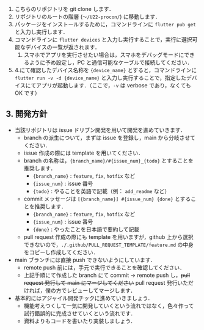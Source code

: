 1. こちらのリポジトリを git clone します．
2. リポジトリのルートの階層 (`～/U22-procon/`) に移動します．
3. パッケージをインストールするために，コマンドラインに `flutter pub get` と入力し実行します．
4. コマンドラインに `flutter devices` と入力し実行することで，実行に選択可能なデバイスの一覧が返されます．
   1. スマホでアプリを実行させたい場合は，スマホをデバッグモードにできるように予め設定し，PC と通信可能なケーブルで接続してください．
5. 4.にて確認したデバイス名称を `{device_name}` とすると，コマンドラインに `flutter run -v -d {device_name}` と入力し実行することで，指定したデバイスにてアプリが起動します．（ここで，`-v` は verbose であり，なくても OK です）

## 3. 開発方針 <a id="3"></a>

- 当該リポジトリは issue ドリブン開発を用いて開発を進めていきます．
  - branch の派生について，まずは issue を登録し，main から分岐させてください．
  - issue 作成の際には template を用いてください．
  - branch の名称は，`{branch_name}/#{issue_num}_{todo}` とすることを推奨します．
    - `{branch_name}` : `feature`, `fix`, `hotfix` など
    - `{issue_num}` : issue 番号
    - `{todo}` : やることを英語で記載（例： `add_readme` など）
  - commit メッセージは `[{branch_name}] #{issue_num} {done}` とすることを推奨します．
    - `{branch_name}` : `feature`, `fix`, `hotfix` など
    - `{issue_num}` : issue 番号
    - `{done}` : やったことを日本語で要約して記載
  - pull request 作成の際にも template を用いますが，github 上から選択できないので，`./.github/PULL_REQUEST_TEMPLATE/feature.md` の中身をコピーし作成してください．
- main ブランチには直接 push できないようにしています．
  - remote push 前には，手元で実行できることを確認してください．
  - 上記手順にて作成した branch にて commit -> remote push し，~~pull request 発行して main にマージしてください~~ pull request 発行いただければ，僕の方でレビューしてマージします．
- 基本的にはアジャイル開発チックに進めていきましょう．
  - 機能考えつくして一気に開発していくという流れではなく，色々作って試行錯誤的に完成させていくという流れです．
  - 資料よりもコードを書いたり実装しましょう．
